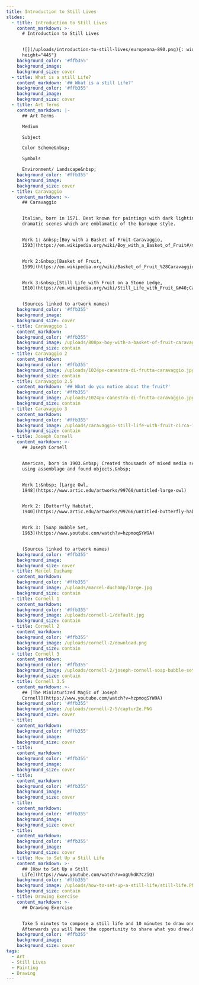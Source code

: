 ```yaml
---
title: Introduction to Still Lives
slides:
  - title: Introduction to Still Lives
    content_markdown: >-
      # Introduction to Still Lives


      ![](/uploads/introduction-to-still-lives/europeana-890.png){: width="890"
      height="445"}
    background_color: '#ffb355'
    background_image:
    background_size: cover
  - title: What is a still Life?
    content_markdown: '## What is a still Life?'
    background_color: '#ffb355'
    background_image:
    background_size: cover
  - title: Art Terms
    content_markdown: |-
      ## Art Terms

      Medium

      Subject

      Color Scheme&nbsp;

      Symbols

      Environment/ Landscape&nbsp;
    background_color: '#ffb355'
    background_image:
    background_size: cover
  - title: Caravaggio
    content_markdown: >-
      ## Caravaggio


      Italian, born in 1571. Best known for paintings with dark lighting and
      dramatic scenes which are emblamatic of the baroque style.


      Work 1: &nbsp;[Boy with a Basket of Fruit-Caravaggio,
      1593](https://en.wikipedia.org/wiki/Boy_with_a_Basket_of_Fruit#/media/File:Boy_with_a_Basket_of_Fruit-Caravaggio_&#40;1593&#41;.jpg)


      Work 2:&nbsp;[Basket of Fruit,
      1599](https://en.wikipedia.org/wiki/Basket_of_Fruit_%28Caravaggio%29)


      Work 3:&nbsp;[Still Life with Fruit on a Stone Ledge,
      1610](https://en.wikipedia.org/wiki/Still_Life_with_Fruit_&#40;Caravaggio&#41;)


      (Sources linked to artwork names)
    background_color: '#ffb355'
    background_image:
    background_size: cover
  - title: Caravaggio 1
    content_markdown:
    background_color: '#ffb355'
    background_image: /uploads/800px-boy-with-a-basket-of-fruit-caravaggio-1593.jpg
    background_size: contain
  - title: Caravaggio 2
    content_markdown:
    background_color: '#ffb355'
    background_image: /uploads/1024px-canestra-di-frutta-caravaggio.jpg
    background_size: contain
  - title: Caravaggio 2.5
    content_markdown: '## What do you notice about the fruit?'
    background_color: '#ffb355'
    background_image: /uploads/1024px-canestra-di-frutta-caravaggio.jpg
    background_size: contain
  - title: Caravaggio 3
    content_markdown:
    background_color: '#ffb355'
    background_image: /uploads/caravaggio-still-life-with-fruit-circa-1603.png
    background_size: contain
  - title: Joseph Cornell
    content_markdown: >-
      ## Joseph Cornell


      American, born in 1903.&nbsp; Created thousands of mixed media sculptures
      using assemblage and found objects.&nbsp;


      Work 1:&nbsp; [Large Owl,
      1948](https://www.artic.edu/artworks/99760/untitled-large-owl)


      Work 2: [Butterfly Habitat,
      1940](https://www.artic.edu/artworks/99766/untitled-butterfly-habitat)


      Work 3: [Soap Bubble Set,
      1963](https://www.youtube.com/watch?v=hzpmoqSYW9A)


      (Sources linked to artwork names)
    background_color: '#ffb355'
    background_image:
    background_size: cover
  - title: Marcel Duchamp
    content_markdown:
    background_color: '#ffb355'
    background_image: /uploads/marcel-duchamp/large.jpg
    background_size: contain
  - title: Cornell 1
    content_markdown:
    background_color: '#ffb355'
    background_image: /uploads/cornell-1/default.jpg
    background_size: contain
  - title: Cornell 2
    content_markdown:
    background_color: '#ffb355'
    background_image: /uploads/cornell-2/download.png
    background_size: contain
  - title: Cornell 3
    content_markdown:
    background_color: '#ffb355'
    background_image: /uploads/cornell-2/joseph-cornell-soap-bubble-set-1948-web.jpg
    background_size: contain
  - title: Cornell 3.5
    content_markdown: >-
      ## [The Miniaturized Magic of Joseph
      Cornell](https://www.youtube.com/watch?v=hzpmoqSYW9A)
    background_color: '#ffb355'
    background_image: /uploads/cornell-2-5/captur2e.PNG
    background_size: cover
  - title:
    content_markdown:
    background_color: '#ffb355'
    background_image:
    background_size: cover
  - title:
    content_markdown:
    background_color: '#ffb355'
    background_image:
    background_size: cover
  - title:
    content_markdown:
    background_color: '#ffb355'
    background_image:
    background_size: cover
  - title:
    content_markdown:
    background_color: '#ffb355'
    background_image:
    background_size: cover
  - title:
    content_markdown:
    background_color: '#ffb355'
    background_image:
    background_size: cover
  - title: How to Set Up a Still Life
    content_markdown: >-
      ## [How to Set Up a Still
      Life](https://www.youtube.com/watch?v=xgUkdK7CZiQ)
    background_color: '#ffb355'
    background_image: /uploads/how-to-set-up-a-still-life/still-life.PNG
    background_size: contain
  - title: Drawing Exercise
    content_markdown: >-
      ## Drawing Exercise


      Take 5 minutes to compose a still life and 10 minutes to draw one.
      Afterwards you will have the opportunity to share what you drew.&nbsp;
    background_color: '#ffb355'
    background_image:
    background_size: cover
tags:
  - Art
  - Still Lives
  - Painting
  - Drawing
---
```

